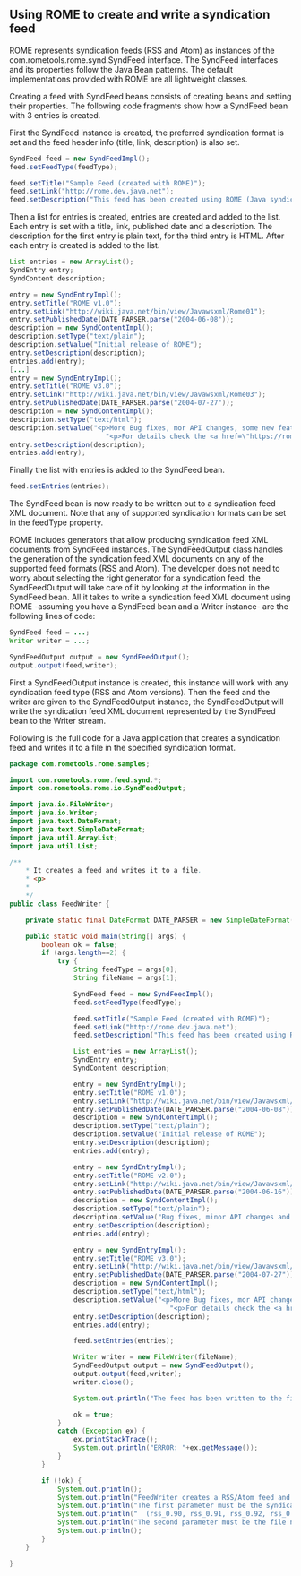 ## Using ROME to create and write a syndication feed

ROME represents syndication feeds (RSS and Atom) as instances of the
com.rometools.rome.synd.SyndFeed interface. The SyndFeed interfaces and
its properties follow the Java Bean patterns. The default
implementations provided with ROME are all lightweight classes.

Creating a feed with SyndFeed beans consists of creating beans and
setting their properties. The following code fragments show how a
SyndFeed bean with 3 entries is created.

First the SyndFeed instance is created, the preferred syndication format
is set and the feed header info (title, link, description) is also set.

```java
SyndFeed feed = new SyndFeedImpl();
feed.setFeedType(feedType);

feed.setTitle("Sample Feed (created with ROME)");
feed.setLink("http://rome.dev.java.net");
feed.setDescription("This feed has been created using ROME (Java syndication utilities");
```

Then a list for entries is created, entries are created and added to the
list. Each entry is set with a title, link, published date and a
description. The description for the first entry is plain text, for the
third entry is HTML. After each entry is created is added to the list.

```java
List entries = new ArrayList();
SyndEntry entry;
SyndContent description;

entry = new SyndEntryImpl();
entry.setTitle("ROME v1.0");
entry.setLink("http://wiki.java.net/bin/view/Javawsxml/Rome01");
entry.setPublishedDate(DATE_PARSER.parse("2004-06-08"));
description = new SyndContentImpl();
description.setType("text/plain");
description.setValue("Initial release of ROME");
entry.setDescription(description);
entries.add(entry);
[...]
entry = new SyndEntryImpl();
entry.setTitle("ROME v3.0");
entry.setLink("http://wiki.java.net/bin/view/Javawsxml/Rome03");
entry.setPublishedDate(DATE_PARSER.parse("2004-07-27"));
description = new SyndContentImpl();
description.setType("text/html");
description.setValue("<p>More Bug fixes, mor API changes, some new features and some Unit testing</p>"+
                        "<p>For details check the <a href=\"https://rometools.jira.com/wiki/display/ROME/Change+Log#ChangeLog-Changesmadefromv0.3tov0.4\">Changes Log</a></p>");
entry.setDescription(description);
entries.add(entry);
```

Finally the list with entries is added to the SyndFeed bean.

```java
feed.setEntries(entries);
```

The SyndFeed bean is now ready to be written out to a syndication feed
XML document. Note that any of supported syndication formats can be set
in the feedType property.

ROME includes generators that allow producing syndication feed XML
documents from SyndFeed instances. The SyndFeedOutput class handles the
generation of the syndication feed XML documents on any of the supported
feed formats (RSS and Atom). The developer does not need to worry about
selecting the right generator for a syndication feed, the SyndFeedOutput
will take care of it by looking at the information in the SyndFeed bean.
All it takes to write a syndication feed XML document using ROME
-assuming you have a SyndFeed bean and a Writer instance- are the
following lines of code:

```java
SyndFeed feed = ...;
Writer writer = ...;

SyndFeedOutput output = new SyndFeedOutput();
output.output(feed,writer);
```

First a SyndFeedOutput instance is created, this instance will work with
any syndication feed type (RSS and Atom versions). Then the feed and the
writer are given to the SyndFeedOutput instance, the SyndFeedOutput will
write the syndication feed XML document represented by the SyndFeed bean
to the Writer stream.

Following is the full code for a Java application that creates a
syndication feed and writes it to a file in the specified syndication
format.

```java
package com.rometools.rome.samples;

import com.rometools.rome.feed.synd.*;
import com.rometools.rome.io.SyndFeedOutput;

import java.io.FileWriter;
import java.io.Writer;
import java.text.DateFormat;
import java.text.SimpleDateFormat;
import java.util.ArrayList;
import java.util.List;

/**
    * It creates a feed and writes it to a file.
    * <p>
    *
    */
public class FeedWriter {

    private static final DateFormat DATE_PARSER = new SimpleDateFormat("yyyy-MM-dd");

    public static void main(String[] args) {
        boolean ok = false;
        if (args.length==2) {
            try {
                String feedType = args[0];
                String fileName = args[1];

                SyndFeed feed = new SyndFeedImpl();
                feed.setFeedType(feedType);

                feed.setTitle("Sample Feed (created with ROME)");
                feed.setLink("http://rome.dev.java.net");
                feed.setDescription("This feed has been created using ROME (Java syndication utilities");

                List entries = new ArrayList();
                SyndEntry entry;
                SyndContent description;

                entry = new SyndEntryImpl();
                entry.setTitle("ROME v1.0");
                entry.setLink("http://wiki.java.net/bin/view/Javawsxml/Rome01");
                entry.setPublishedDate(DATE_PARSER.parse("2004-06-08"));
                description = new SyndContentImpl();
                description.setType("text/plain");
                description.setValue("Initial release of ROME");
                entry.setDescription(description);
                entries.add(entry);

                entry = new SyndEntryImpl();
                entry.setTitle("ROME v2.0");
                entry.setLink("http://wiki.java.net/bin/view/Javawsxml/Rome02");
                entry.setPublishedDate(DATE_PARSER.parse("2004-06-16"));
                description = new SyndContentImpl();
                description.setType("text/plain");
                description.setValue("Bug fixes, minor API changes and some new features");
                entry.setDescription(description);
                entries.add(entry);

                entry = new SyndEntryImpl();
                entry.setTitle("ROME v3.0");
                entry.setLink("http://wiki.java.net/bin/view/Javawsxml/Rome03");
                entry.setPublishedDate(DATE_PARSER.parse("2004-07-27"));
                description = new SyndContentImpl();
                description.setType("text/html");
                description.setValue("<p>More Bug fixes, mor API changes, some new features and some Unit testing</p>"+
                                        "<p>For details check the <a href=\"https://rometools.jira.com/wiki/display/ROME/Change+Log#ChangeLog-Changesmadefromv0.3tov0.4\">Changes Log</a></p>");
                entry.setDescription(description);
                entries.add(entry);

                feed.setEntries(entries);

                Writer writer = new FileWriter(fileName);
                SyndFeedOutput output = new SyndFeedOutput();
                output.output(feed,writer);
                writer.close();

                System.out.println("The feed has been written to the file ["+fileName+"]");

                ok = true;
            }
            catch (Exception ex) {
                ex.printStackTrace();
                System.out.println("ERROR: "+ex.getMessage());
            }
        }

        if (!ok) {
            System.out.println();
            System.out.println("FeedWriter creates a RSS/Atom feed and writes it to a file.");
            System.out.println("The first parameter must be the syndication format for the feed");
            System.out.println("  (rss_0.90, rss_0.91, rss_0.92, rss_0.93, rss_0.94, rss_1.0 rss_2.0 or atom_0.3)");
            System.out.println("The second parameter must be the file name for the feed");
            System.out.println();
        }
    }

}
```
